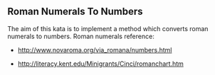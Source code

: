 Roman Numerals To Numbers
-----------------

The aim of this kata is to implement a method which converts roman numerals to numbers. 
Roman numerals reference:

 - http://www.novaroma.org/via_romana/numbers.html

 - http://literacy.kent.edu/Minigrants/Cinci/romanchart.htm